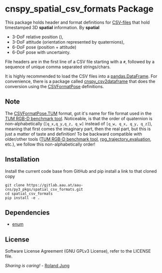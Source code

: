 # cnspy_spatial_csv_formats Package

This package holds header and format definitions for [CSV-files](https://en.wikipedia.org/wiki/Comma-separated_values) that hold timestamped 3D **spatial** information. 
By **spatial** 
- 3-DoF relative position (), 
- 3-DoF attitude (orientation represented by quaternions), 
- 6-DoF pose (position + attitude)
- 6-DoF pose with uncertainty.

File headers are in the first line of a CSV file starting with a `#`, followed by a sequence of unique comma separated strings/chars. 

It is highly recommended to load the CSV files into a [pandas.DataFrame](https://pypi.org/project/pandas/). For convenience, there is a package called [cnspy_csv2dataframe](https://gitlab.aau.at/aau-cns/py3_pkgs/cnspy_csv2dataframe) that does the conversion using the [CSVFormatPose](CSVFormatPose.py) definitions.


## Note

The [CSVFormatPose.TUM](CSVFormatPose.py) format, got it's name for file format used in the [TUM RGB-D benchmark tool](https://vision.in.tum.de/data/datasets/rgbd-dataset/tools#evaluation). Noticeable, is that the order of quaternion is non-alphabetically (`[q_x,q_y,q_z, q_w]` instead of `[q_w, q_x, q_y, q_z]`), meaning that first comes the imaginary part, then the real part, but this is just a matter of taste and definition! To be backward compatible with older/other tools ([TUM RGB-D benchmark tool](ttps://vision.in.tum.de/data/datasets/rgbd-dataset/tools#evaluation), [rpg_trajectory_evaluation](https://github.com/uzh-rpg/rpg_trajectory_evaluation), etc.), we follow this non-alphabetically order!


## Installation

Install the current code base from GitHub and pip install a link to that cloned copy
```
git clone https://gitlab.aau.at/aau-cns/py3_pkgs/spatial_csv_formats.git
cd spatial_csv_formats
pip install -e .
```


## Dependencies

* [enum]()


## License


Software License Agreement (GNU GPLv3  License), refer to the LICENSE file.

*Sharing is caring!* - [Roland Jung](https://github.com/jungr-ait)
